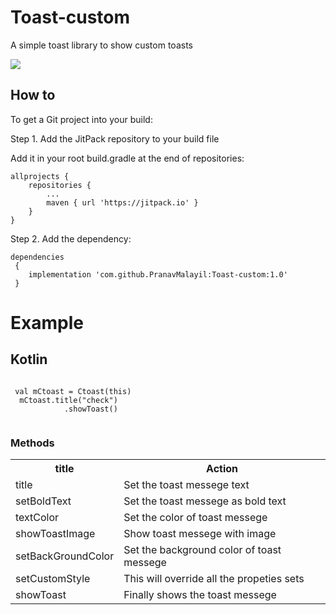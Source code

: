 # Toast-custom
A simple toast library to show custom toasts

[![](https://jitpack.io/v/PranavMalayil/Toast-custom.svg)](https://jitpack.io/#PranavMalayil/Toast-custom)
  
  
## How to ##
To get a Git project into your build:

Step 1. Add the JitPack repository to your build file

Add it in your root build.gradle at the end of repositories:

	allprojects {
		repositories {
			...
			maven { url 'https://jitpack.io' }
		}
	}
Step 2. 
Add the dependency:
<pre><code>dependencies
 { 
    implementation 'com.github.PranavMalayil:Toast-custom:1.0'
 }</code></pre>
 
 # Example #
 
 ## Kotlin ##
 
 <pre><code>
 val mCtoast = Ctoast(this)
  mCtoast.title("check")
            .showToast()
 </code></pre>


### Methods ###

<table>
	<tr>
	<th>title</th>
	<th>Action</th>
    </tr>
	<tr>
		<td>title</td>
		<td>Set the toast messege text</td>
	</tr>
		<tr>
		<td>setBoldText</td>
		<td>Set the toast messege as bold text</td>
	</tr>
		<tr>
		<td>textColor</td>
		<td>Set the color of toast messege</td>
	</tr>
		<tr>
		<td>showToastImage</td>
		<td>Show toast messege with image</td>
	</tr>
	<tr>
		<td>setBackGroundColor</td>
		<td>Set the background color of toast messege</td>
	</tr>
	<tr>
		<td>setCustomStyle</td>
		<td>This will override all the propeties sets</td>
	</tr>
	<tr>
		<td>showToast</td>
		<td>Finally shows the toast messege</td>
	</tr>
</table>
